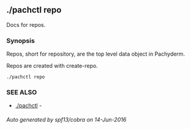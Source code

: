 ## ./pachctl repo

Docs for repos.

### Synopsis


Repos, short for repository, are the top level data object in Pachyderm.

Repos are created with create-repo.

```
./pachctl repo
```

### SEE ALSO
* [./pachctl](./pachctl.md)	 - 

###### Auto generated by spf13/cobra on 14-Jun-2016
